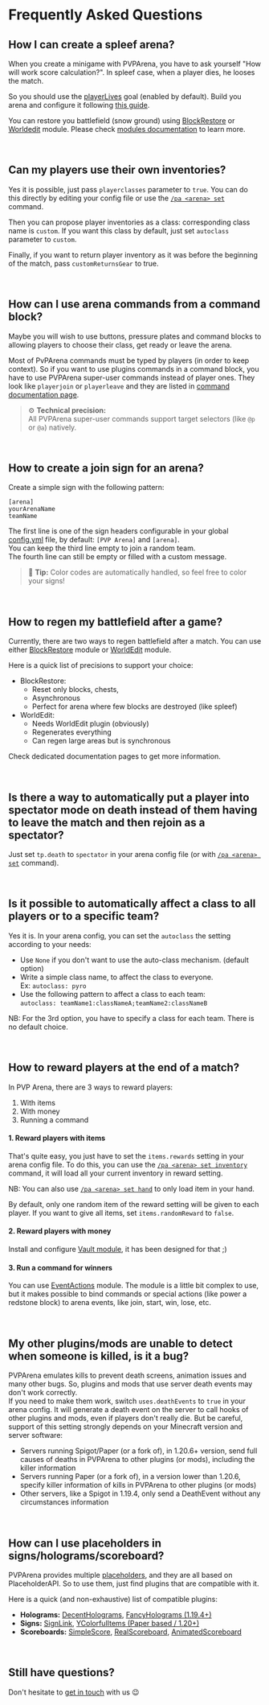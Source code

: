 # Frequently Asked Questions

## How I can create a spleef arena?

When you create a minigame with PVPArena, you have to ask yourself "How will work score calculation?". In spleef case,
when a player dies, he looses the match.

So you should use the [playerLives](goals/playerlives.md) goal (enabled by default). Build you arena and configure it
following [this guide](getting-started.md).

You can restore you battlefield (snow ground) using [BlockRestore](mods/blockrestore.md) or 
[Worldedit](mods/worldedit.md) module. Please check [modules documentation](modules.md) to learn more.

<br>

## Can my players use their own inventories?

Yes it is possible, just pass `playerclasses` parameter to `true`. You can do this directly by editing your config file
or use the [`/pa <arena> set`](commands/set.md) command.

Then you can propose player inventories as a class: corresponding class name is `custom`. If you want this class by
default, just set `autoclass` parameter to `custom`.

Finally, if you want to return player inventory as it was before the beginning of the match, pass `customReturnsGear` to
true.

<br>

## How can I use arena commands from a command block?

Maybe you will wish to use buttons, pressure plates and command blocks to allowing players to choose their class, get
ready or leave the arena.

Most of PvPArena commands must be typed by players (in order to keep context). So if you want to use plugins commands in
a command block, you have to use PVPArena super-user commands instead of player ones. They look like 
`playerjoin` or `playerleave` and they are listed in [command documentation page](commands.md#arena-super-user-commands).

> ⚙ **Technical precision:**  
> All PVPArena super-user commands support target selectors (like `@p` or `@a`) natively.

<br>

## How to create a join sign for an arena?

Create a simple sign with the following pattern:
```
[arena]
yourArenaName
teamName

```

The first line is one of the sign headers configurable in your global 
[config.yml](./configuration.md#global-config-file) file, by default: `[PVP Arena]` and `[arena]`.  
You can keep the third line empty to join a random team.  
The fourth line can still be empty or filled with a custom message.

> 🚩 **Tip:** Color codes are automatically handled, so feel free to color your signs!

<br>

## How to regen my battlefield after a game?

Currently, there are two ways to regen battlefield after a match. You can use either 
[BlockRestore](mods/blockrestore.md) module or [WorldEdit](mods/worldedit.md) module.

Here is a quick list of precisions to support your choice:
* BlockRestore:
    * Reset only blocks, chests, 
    * Asynchronous
    * Perfect for arena where few blocks are destroyed (like spleef)
* WorldEdit:
    * Needs WorldEdit plugin (obviously)
    * Regenerates everything
    * Can regen large areas but is synchronous

Check dedicated documentation pages to get more information.

<br>

## Is there a way to automatically put a player into spectator mode on death instead of them having to leave the match and then rejoin as a spectator?


Just set `tp.death` to `spectator` in your arena config file (or with [`/pa <arena> set`](commands/set.md) command).

<br>

## Is it possible to automatically affect a class to all players or to a specific team?

Yes it is. In your arena config, you can set the `autoclass` the setting according to your needs:
* Use `None` if you don't want to use the auto-class mechanism. (default option)
* Write a simple class name, to affect the class to everyone.  
  Ex: `autoclass: pyro`
* Use the following pattern to affect a class to each team:  
  `autoclass: teamName1:classNameA;teamName2:classNameB`

NB: For the 3rd option, you have to specify a class for each team. There is no default choice.

<br>

## How to reward players at the end of a match?

In PVP Arena, there are 3 ways to reward players:
1. With items
2. With money
3. Running a command

#### 1. Reward players with items
That's quite easy, you just have to set the `items.rewards` setting in your arena config file. To do this, you can use 
the [`/pa <arena> set inventory`](commands/set.md) command, it will load all your current inventory in reward setting.

NB: You can also use [`/pa <arena> set hand`](commands/set.md) to only load item in your hand.

By default, only one random item of the reward setting will be given to each player. If you want to give all items,
set `items.randomReward` to `false`.

#### 2. Reward players with money
Install and configure [Vault module](mods/vault.md), it has been designed for that ;)

#### 3. Run a command for winners
You can use [EventActions](mods/eventactions.md) module. The module is a little bit complex to use, but it makes 
possible to bind commands or special actions (like power a redstone block) to arena events, like join, start, win, lose,
etc.

<br>

## My other plugins/mods are unable to detect when someone is killed, is it a bug?

PVPArena emulates kills to prevent death screens, animation issues and many other bugs. So, plugins and mods that use 
server death events may don't work correctly.  
If you need to make them work, switch `uses.deathEvents` to `true` in your arena config. It will generate a death event 
on the server to call hooks of other plugins and mods, even if players don't really die. But be careful, support of this 
setting strongly depends on your Minecraft version and server software:
* Servers running Spigot/Paper (or a fork of), in 1.20.6+ version, send full causes of deaths in PVPArena to other 
plugins (or mods), including the killer information
* Servers running Paper (or a fork of), in a version lower than 1.20.6, specify killer information of kills in PVPArena 
to other plugins (or mods)
* Other servers, like a Spigot in 1.19.4, only send a DeathEvent without any circumstances information

<br>

## How can I use placeholders in signs/holograms/scoreboard?

PVPArena provides multiple [placeholders](placeholders.md), and they are all based on PlaceholderAPI. So to use them, 
just find plugins that are compatible with it.

Here is a quick (and non-exhaustive) list of compatible plugins:
* **Holograms:** [DecentHolograms](https://www.spigotmc.org/resources/decentholograms-1-8-1-20-4-papi-support-no-dependencies.96927/), 
[FancyHolograms (1.19.4+)](https://www.spigotmc.org/resources/fancy-holograms-text-items-blocks.108694/)
* **Signs:** [SignLink](https://www.spigotmc.org/resources/signlink.39593/), [YColorfulItems (Paper based / 1.20+)](https://modrinth.com/plugin/ycolorfulitems)
* **Scoreboards:** [SimpleScore](https://www.spigotmc.org/resources/simplescore-animated-scoreboard.23243/), 
[RealScoreboard](https://www.spigotmc.org/resources/realscoreboard-1-13-to-1-20-4.22928/), 
[AnimatedScoreboard](https://www.spigotmc.org/resources/animatedscoreboard.20848/)

<br>

## Still have questions?

Don't hesitate to [get in touch](../readme.md#support) with us 😉
